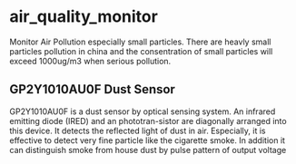 # air_quality_monitor
Monitor Air Pollution especially  small particles. There are heavly small particles pollution in china and  the consentration of small particles will exceed 1000ug/m3 when serious pollution.


## GP2Y1010AU0F Dust Sensor
GP2Y1010AU0F is a dust sensor by optical sensing system. 
An infrared emitting diode (IRED) and an phototran-sistor are diagonally arranged into this device.
It detects the reflected light of dust in air.
Especially, it is effective to detect very fine particle like the cigarette smoke. 
In addition it can distinguish smoke from house dust by pulse pattern of output voltage
